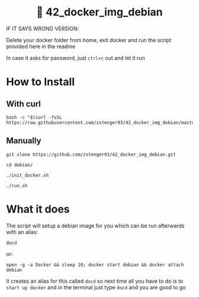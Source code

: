 <h1 align=center>📖 42_docker_img_debian</h1>

IF IT SAYS WRONG VERSION:

Delete your docker folder from home, exit docker and run the script provided here in the readme

In case it asks for password, just `ctrl+c` out and let it run

# How to Install

## With curl

```
bash -c "$(curl -fsSL https://raw.githubusercontent.com/zstenger93/42_docker_img_debian/master/setup_docker.sh)"
```

## Manually

```
git clone https://github.com/zstenger93/42_docker_img_debian.git
```
```
cd debian/
```
```
./init_docker.sh
```
```
./run.sh
```

# What it does
The script will setup a debian image for you which can be run afterwards with an alias:

```
docd
```

or:

```
open -g -a Docker && sleep 10; docker start debian && docker attach debian
```
It creates an alias for this called `docd` so next time all you have to do is to
`start up docker` and in the terminal just type `docd` and you are good to go
